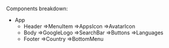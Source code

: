 Components breakdown:

- App
  - Header
    =>MenuItem
    =>AppsIcon
    =>AvatarIcon
  - Body
    =>GoogleLogo
    =>SearchBar
    =>Buttons
    =>Languages
  - Footer
    =>Country
    =>BottomMenu
